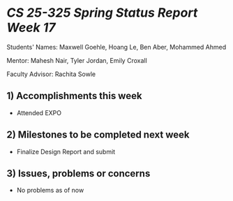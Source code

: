# *CS 25-325 Spring Status Report Week 17*

Students' Names: Maxwell Goehle, Hoang Le, Ben Aber, Mohammed Ahmed

Mentor: Mahesh Nair, Tyler Jordan, Emily Croxall

Faculty Advisor: Rachita Sowle

 ## 1) Accomplishments this week ##
   - Attended EXPO
## 2) Milestones to be completed next week ##
   - Finalize Design Report and submit
## 3) Issues, problems or concerns ## 
   - No problems as of now
